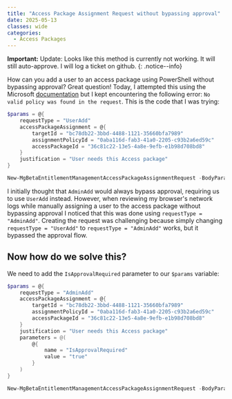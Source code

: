 ```yaml
---
title: "Access Package Assignment Request without bypassing approval"
date: 2025-05-13
classes: wide
categories:
  - Access Packages
---
```

**Important:** Update: Looks like this method is currently not working. It will still auto-approve. I will log a ticket on github.
{: .notice--info}


How can you add a user to an access package using PowerShell without bypassing approval? Great question! Today, I attempted this using the Microsoft [documentation](https://learn.microsoft.com/en-us/graph/api/entitlementmanagement-post-accesspackageassignmentrequests?view=graph-rest-beta&tabs=http) but I kept encountering the following error: `No valid policy was found in the request`. This is the code that I was trying:
```powershell
$params = @{
	requestType = "UserAdd"
	accessPackageAssignment = @{
		targetId = "bc78db22-3bbd-4488-1121-35660bfa7989"
		assignmentPolicyId = "0aba116d-fab3-41a0-2205-c93b2a6ed59c"
		accessPackageId = "36c81c22-13e5-4a8e-9efb-e1b98d708bd8"
	}
    justification = "User needs this Access package"
}

New-MgBetaEntitlementManagementAccessPackageAssignmentRequest -BodyParameter $params
```
I initially thought that `AdminAdd` would always bypass approval, requiring us to use `UserAdd` instead. However, when reviewing my browser's network logs while manually assigning a user to the access package without bypassing approval I noticed that this was done using `requestType = "AdminAdd"`. Creating the request was challenging because simply changing `requestType = "UserAdd"` to `requestType = "AdminAdd"` works, but it bypassed the approval flow. 

## Now how do we solve this? 
We need to add the `IsApprovalRequired` parameter to our `$params` variable:
```powershell
$params = @{
    requestType = "AdminAdd"  
    accessPackageAssignment = @{
        targetId = "bc78db22-3bbd-4488-1121-35660bfa7989"
        assignmentPolicyId = "0aba116d-fab3-41a0-2205-c93b2a6ed59c"
        accessPackageId = "36c81c22-13e5-4a8e-9efb-e1b98d708bd8"
    }
    justification = "User needs this Access package"
    parameters = @(
        @{
            name = "IsApprovalRequired"
            value = "true"
        }
    )
}

New-MgBetaEntitlementManagementAccessPackageAssignmentRequest -BodyParameter $params
```
